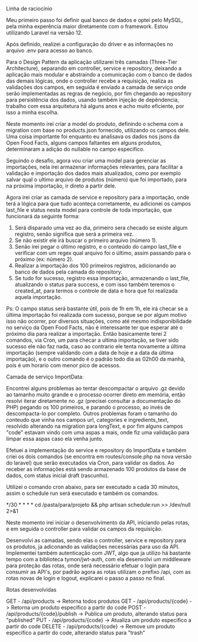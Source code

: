 Linha de raciocínio

Meu primeiro passo foi definir qual banco de dados e optei pelo MySQL, pela minha experência maior diretamente com o framework. Estou utilizando Laravel na versão 12.

Após definido, realizei a configuração do driver e as informações no arquivo .env para acesso ao banco.

Para o Design Pattern da aplicação utilizarei três camadas (Three-Tier Architecture), separando em controller, service e repository, deixando a aplicação mais modular e abstraindo a comunicação com o banco de dados das demais lógicas, onde o controller recebe a requisição, realiza as validações dos campos, em seguida é enviado a camada de serviço onde serão implementadas as regras de negócio, por fim chegando ao repository para persistência dos dados, usando também injeção de depêndencia, trabalho com essa arquitetura há alguns anos e acho muito eficiente, por isso a minha escolha.

Neste momento irei criar a model do produto, definindo o schema com a migration com base no products.json fornecido, utilizando os campos dele. Uma coisa importante foi enquanto eu analisava os dados nos jsons da Open Food Facts, alguns campos faltantes em alguns produtos, determinaram a adição do nullable no campo especifico.

Seguindo o desafio, agora vou criar uma model para gerenciar as importações, nela irei armazenar informações relevantes, para facilitar a validação e importação dos dados mais atualizados, como por exemplo salvar qual o ultimo arquivo de produtos (número) que foi importado, para na próxima importação, ir direto a partir dele.

Agora irei criar as camada de service e repository para a importação, onde terá a lógica para que tudo aconteça corretamente, eu adicionei os campos last_file e status nesta model para controle de toda importação, que funcionará da seguinte forma:

1) Será disparado uma vez ao dia, primeiro sera checado se existe algum registro, senão significa que será a primeira vez.
2) Se não existir ele irá buscar o primeiro arquivo (número 1).
3) Senão irei pegar o último registro, e o conteúdo do campo last_file e verificar com um regex qual arquivo foi o último, assim passando para o próximo (ex: número 2).
4) Realizar a importação dos 100 primeiros registros, adicionando ao banco de dados pela camada do repository.
5) Se tudo for sucesso, registro essa importação, armazenando o last_file, atualizando o status para success, e com isso também teremos o created_at, para termos o controle de data e hora que foi realizada aquela importação.

Ps: O campo status será bastante útil, pois de 1h em 1h, ele irá checar se a última importação foi realizada com sucesso, porque se por algum motivo isso não ocorrer, por diversos situações, como até mesmo indisponibilidade no serviço da Open Food Facts, não é interessante ter que esperar até o próximo dia para realizar a importação. Então basicamente terei 2 comandos, via Cron, um para checar a ultima importação, se tiver sido sucesso ele não faz nada, caso ao contrario ele tenta novamente a última importação (sempre validando com a data de hoje e a data da última importação), e o outro comando é o padrão todo dia as 02h00 da manhã, pois é um horario com menor pico de acessos.

Camada de serviço ImportData:

Encontrei alguns problemas ao tentar descompactar o arquivo .gz devido ao tamanho muito grande e o processo ocorrer direto em memória, então resolvi iterar diretamente no .gz (precisei consultar a documentação do PHP) pegando os 100 primeiros, e parando o processo, ao invés de descompacta-lo por completo. Outros problemas foram o tamanho do conteudo que vinha nos campos url, categories e ingredients_text, resolvido alterando na migration para longText, e por fim alguns campos "code" estavam vindo com uma aspas a mais, onde fiz uma validação para limpar essa aspas caso ela venha junto. 

Efetuei a implementação do service e repository do ImportData e também criei os dois comandos (se encontra em routes/console.php na nova versão do laravel) que serão executados via Cron, para validar os dados. Ao receber as informações está sendo armazenado 100 produtos da base de dados, com status inicial draft (rascunho).

Utilizei o comando cron abaixo, para ser executado a cada 30 minutos, assim o schedule run será executado e também os comandos.

*/30 * * * * cd /pasta/para/projeto && php artisan schedule:run >> /dev/null 2>&1

Neste momento irei iniciar o desenvolvimento da API, iniciando pelas rotas, e em seguida o controller para validar os campos da requisição.

Desenvolvi as camadas, sendo elas o controller, service e repository para os produtos, ja adiconando as validações necessárias para uso da API. Implementei também autenticação com JWT, algo que ja utilizo há bastante tempo com a biblioteca tymon/jwt-auth, com ela desenvolvi um middleware para proteção das rotas, onde será necessário efetuar o login para consumir as API's, por padrão agora as rotas utilizam o prefixo /api, com as rotas novas de login e logout, explicarei o passo a passo no final.

Rotas desenvolvidas

GET - /api/products -> Retorna todos produtos
GET - /api/products/{code} -> Retorna um produto especifico a partir do code
POST - /api/products/{code}/publish -> Publica um produto, alterando status para "published"
PUT - /api/products/{code} -> Atualiza um produto especifico a partir do code
DELETE - /api/products/{code} -> Remove um produto especifico a partir do code, alterando status para "trash"